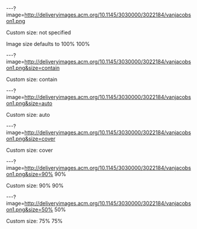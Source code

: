 ---?image=http://deliveryimages.acm.org/10.1145/3030000/3022184/vanjacobson1.png

Custom size: not specified

Image size defaults to 100% 100%


---?image=http://deliveryimages.acm.org/10.1145/3030000/3022184/vanjacobson1.png&size=contain

Custom size: contain

---?image=http://deliveryimages.acm.org/10.1145/3030000/3022184/vanjacobson1.png&size=auto

Custom size: auto

---?image=http://deliveryimages.acm.org/10.1145/3030000/3022184/vanjacobson1.png&size=cover

Custom size: cover

---?image=http://deliveryimages.acm.org/10.1145/3030000/3022184/vanjacobson1.png&size=90% 90%

Custom size: 90% 90%

---?image=http://deliveryimages.acm.org/10.1145/3030000/3022184/vanjacobson1.png&size=50% 50%

Custom size: 75% 75%
